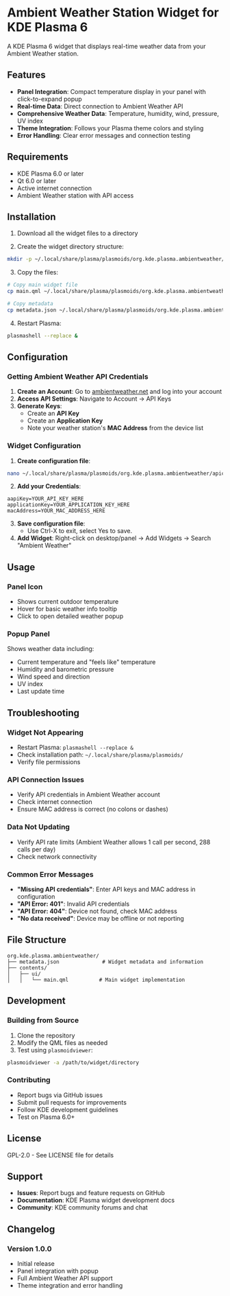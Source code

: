 # Ambient Weather Station Widget for KDE Plasma 6

A KDE Plasma 6 widget that displays real-time weather data from your Ambient Weather station.

## Features

- **Panel Integration**: Compact temperature display in your panel with click-to-expand popup
- **Real-time Data**: Direct connection to Ambient Weather API
- **Comprehensive Weather Data**: Temperature, humidity, wind, pressure, UV index
- **Theme Integration**: Follows your Plasma theme colors and styling
- **Error Handling**: Clear error messages and connection testing

## Requirements

- KDE Plasma 6.0 or later
- Qt 6.0 or later
- Active internet connection
- Ambient Weather station with API access

## Installation

1. Download all the widget files to a directory

2. Create the widget directory structure:
```bash
mkdir -p ~/.local/share/plasma/plasmoids/org.kde.plasma.ambientweather/contents/ui
```

3. Copy the files:
```bash
# Copy main widget file
cp main.qml ~/.local/share/plasma/plasmoids/org.kde.plasma.ambientweather/contents/ui/

# Copy metadata
cp metadata.json ~/.local/share/plasma/plasmoids/org.kde.plasma.ambientweather/
```

4. Restart Plasma:
```bash
plasmashell --replace &
```

## Configuration

### Getting Ambient Weather API Credentials

1. **Create an Account**: Go to [ambientweather.net](https://ambientweather.net) and log into your account
2. **Access API Settings**: Navigate to Account → API Keys  
3. **Generate Keys**: 
   - Create an **API Key** 
   - Create an **Application Key**
   - Note your weather station's **MAC Address** from the device list

### Widget Configuration

1. **Create configuration file**:
```bash
nano ~/.local/share/plasma/plasmoids/org.kde.plasma.ambientweather/apiconfig.txt
```
     
2. **Add your Credentials**:
```
aapiKey=YOUR_API_KEY_HERE
applicationKey=YOUR_APPLICATION_KEY_HERE
macAddress=YOUR_MAC_ADDRESS_HERE
```
   
3. **Save configuration file**:
   - Use Ctrl-X to exit, select Yes to save.  
4. **Add Widget**: Right-click on desktop/panel → Add Widgets → Search "Ambient Weather"

## Usage

### Panel Icon
- Shows current outdoor temperature
- Hover for basic weather info tooltip
- Click to open detailed weather popup

### Popup Panel
Shows weather data including:
- Current temperature and "feels like" temperature
- Humidity and barometric pressure  
- Wind speed and direction
- UV index
- Last update time

## Troubleshooting

### Widget Not Appearing
- Restart Plasma: `plasmashell --replace &`
- Check installation path: `~/.local/share/plasma/plasmoids/`
- Verify file permissions

### API Connection Issues
- Verify API credentials in Ambient Weather account
- Check internet connection
- Ensure MAC address is correct (no colons or dashes)

### Data Not Updating
- Verify API rate limits (Ambient Weather allows 1 call per second, 288 calls per day)
- Check network connectivity

### Common Error Messages
- **"Missing API credentials"**: Enter API keys and MAC address in configuration
- **"API Error: 401"**: Invalid API credentials  
- **"API Error: 404"**: Device not found, check MAC address
- **"No data received"**: Device may be offline or not reporting

## File Structure

```
org.kde.plasma.ambientweather/
├── metadata.json              # Widget metadata and information
├── contents/
│   ├── ui/
│   │   └── main.qml          # Main widget implementation
```

## Development

### Building from Source
1. Clone the repository
2. Modify the QML files as needed
3. Test using `plasmoidviewer`:
```bash
plasmoidviewer -a /path/to/widget/directory
```

### Contributing
- Report bugs via GitHub issues
- Submit pull requests for improvements
- Follow KDE development guidelines
- Test on Plasma 6.0+

## License

GPL-2.0 - See LICENSE file for details

## Support

- **Issues**: Report bugs and feature requests on GitHub
- **Documentation**: KDE Plasma widget development docs
- **Community**: KDE community forums and chat

## Changelog

### Version 1.0.0
- Initial release
- Panel integration with popup
- Full Ambient Weather API support
- Theme integration and error handling
